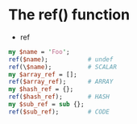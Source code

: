 # The ref() function


* ref

```perl
my $name = 'Foo';
ref($name);           # undef
ref(\$name);          # SCALAR
my $array_ref = [];
ref($array_ref);      # ARRAY
my $hash_ref = {};
ref($hash_ref);       # HASH
my $sub_ref = sub {};
ref($sub_ref);        # CODE
```


